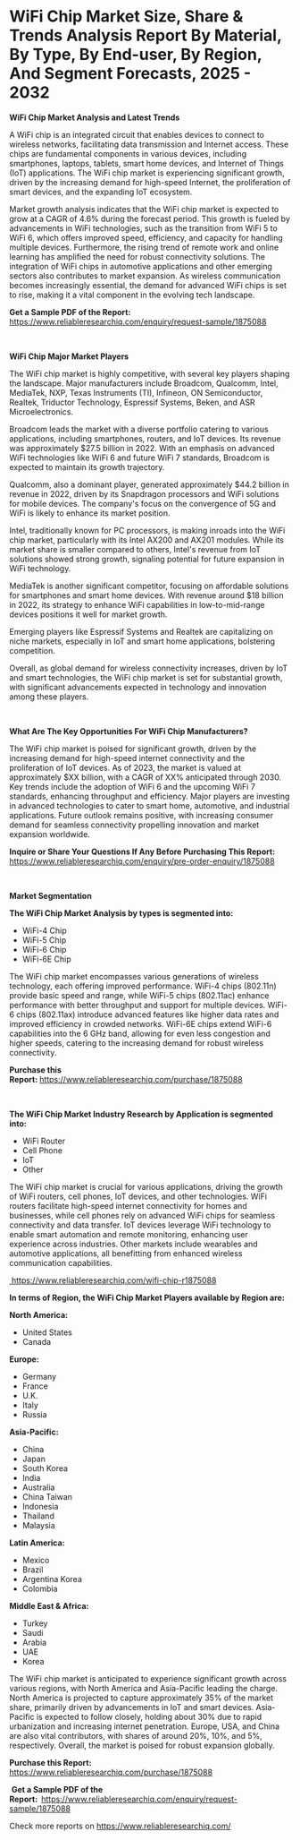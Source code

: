 <p><h1>WiFi Chip Market Size, Share & Trends Analysis Report By Material, By Type, By End-user, By Region, And Segment Forecasts, 2025 - 2032</h1></p><p><strong>WiFi Chip Market Analysis and Latest Trends</strong></p>
<p><p>A WiFi chip is an integrated circuit that enables devices to connect to wireless networks, facilitating data transmission and Internet access. These chips are fundamental components in various devices, including smartphones, laptops, tablets, smart home devices, and Internet of Things (IoT) applications. The WiFi chip market is experiencing significant growth, driven by the increasing demand for high-speed Internet, the proliferation of smart devices, and the expanding IoT ecosystem.</p><p>Market growth analysis indicates that the WiFi chip market is expected to grow at a CAGR of 4.6% during the forecast period. This growth is fueled by advancements in WiFi technologies, such as the transition from WiFi 5 to WiFi 6, which offers improved speed, efficiency, and capacity for handling multiple devices. Furthermore, the rising trend of remote work and online learning has amplified the need for robust connectivity solutions. The integration of WiFi chips in automotive applications and other emerging sectors also contributes to market expansion. As wireless communication becomes increasingly essential, the demand for advanced WiFi chips is set to rise, making it a vital component in the evolving tech landscape.</p></p>
<p><strong>Get a Sample PDF of the Report:&nbsp;</strong> <a href="https://www.reliableresearchiq.com/enquiry/request-sample/1875088?utm_campaign=3299&utm_medium=2&utm_source=Github&utm_content=ia&utm_term=06042025&utm_id=wifi-chip">https://www.reliableresearchiq.com/enquiry/request-sample/1875088</a></p>
<p>&nbsp;</p>
<p><strong>WiFi Chip Major Market Players</strong></p>
<p><p>The WiFi chip market is highly competitive, with several key players shaping the landscape. Major manufacturers include Broadcom, Qualcomm, Intel, MediaTek, NXP, Texas Instruments (TI), Infineon, ON Semiconductor, Realtek, Triductor Technology, Espressif Systems, Beken, and ASR Microelectronics.</p><p>Broadcom leads the market with a diverse portfolio catering to various applications, including smartphones, routers, and IoT devices. Its revenue was approximately $27.5 billion in 2022. With an emphasis on advanced WiFi technologies like WiFi 6 and future WiFi 7 standards, Broadcom is expected to maintain its growth trajectory.</p><p>Qualcomm, also a dominant player, generated approximately $44.2 billion in revenue in 2022, driven by its Snapdragon processors and WiFi solutions for mobile devices. The company's focus on the convergence of 5G and WiFi is likely to enhance its market position.</p><p>Intel, traditionally known for PC processors, is making inroads into the WiFi chip market, particularly with its Intel AX200 and AX201 modules. While its market share is smaller compared to others, Intel's revenue from IoT solutions showed strong growth, signaling potential for future expansion in WiFi technology.</p><p>MediaTek is another significant competitor, focusing on affordable solutions for smartphones and smart home devices. With revenue around $18 billion in 2022, its strategy to enhance WiFi capabilities in low-to-mid-range devices positions it well for market growth.</p><p>Emerging players like Espressif Systems and Realtek are capitalizing on niche markets, especially in IoT and smart home applications, bolstering competition.</p><p>Overall, as global demand for wireless connectivity increases, driven by IoT and smart technologies, the WiFi chip market is set for substantial growth, with significant advancements expected in technology and innovation among these players.</p></p>
<p>&nbsp;</p>
<p><strong>What Are The Key Opportunities For WiFi Chip Manufacturers?</strong></p>
<p><p>The WiFi chip market is poised for significant growth, driven by the increasing demand for high-speed internet connectivity and the proliferation of IoT devices. As of 2023, the market is valued at approximately $XX billion, with a CAGR of XX% anticipated through 2030. Key trends include the adoption of WiFi 6 and the upcoming WiFi 7 standards, enhancing throughput and efficiency. Major players are investing in advanced technologies to cater to smart home, automotive, and industrial applications. Future outlook remains positive, with increasing consumer demand for seamless connectivity propelling innovation and market expansion worldwide.</p></p>
<p><strong>Inquire or Share Your Questions If Any Before Purchasing This Report:</strong> <a href="https://www.reliableresearchiq.com/enquiry/pre-order-enquiry/1875088?utm_campaign=3299&utm_medium=2&utm_source=Github&utm_content=ia&utm_term=06042025&utm_id=wifi-chip">https://www.reliableresearchiq.com/enquiry/pre-order-enquiry/1875088</a></p>
<p>&nbsp;</p>
<p><strong>Market Segmentation</strong></p>
<p><strong>The WiFi Chip Market Analysis by types is segmented into:</strong></p>
<p><ul><li>WiFi-4 Chip</li><li>WiFi-5 Chip</li><li>WiFi-6 Chip</li><li>WiFi-6E Chip</li></ul></p>
<p><p>The WiFi chip market encompasses various generations of wireless technology, each offering improved performance. WiFi-4 chips (802.11n) provide basic speed and range, while WiFi-5 chips (802.11ac) enhance performance with better throughput and support for multiple devices. WiFi-6 chips (802.11ax) introduce advanced features like higher data rates and improved efficiency in crowded networks. WiFi-6E chips extend WiFi-6 capabilities into the 6 GHz band, allowing for even less congestion and higher speeds, catering to the increasing demand for robust wireless connectivity.</p></p>
<p><strong>Purchase this Report:&nbsp;</strong><a href="https://www.reliableresearchiq.com/purchase/1875088?utm_campaign=3299&utm_medium=2&utm_source=Github&utm_content=ia&utm_term=06042025&utm_id=wifi-chip">https://www.reliableresearchiq.com/purchase/1875088</a></p>
<p>&nbsp;</p>
<p><strong>The WiFi Chip Market Industry Research by Application is segmented into:</strong></p>
<p><ul><li>WiFi Router</li><li>Cell Phone</li><li>IoT</li><li>Other</li></ul></p>
<p><p>The WiFi chip market is crucial for various applications, driving the growth of WiFi routers, cell phones, IoT devices, and other technologies. WiFi routers facilitate high-speed internet connectivity for homes and businesses, while cell phones rely on advanced WiFi chips for seamless connectivity and data transfer. IoT devices leverage WiFi technology to enable smart automation and remote monitoring, enhancing user experience across industries. Other markets include wearables and automotive applications, all benefitting from enhanced wireless communication capabilities.</p></p>
<p><a href="https://www.reliableresearchiq.com/wifi-chip-r1875088?utm_campaign=3299&utm_medium=2&utm_source=Github&utm_content=ia&utm_term=06042025&utm_id=wifi-chip">&nbsp;https://www.reliableresearchiq.com/wifi-chip-r1875088</a></p>
<p><strong>In terms of Region, the WiFi Chip Market Players available by Region are:</strong></p>
<p>
    <p> <strong> North America: </strong>
        <ul>
            <li>United States</li>
            <li>Canada</li>
        </ul>
        </p> 
    <p> <strong> Europe: </strong>
        <ul>
            <li>Germany</li>
            <li>France</li>
            <li>U.K.</li>
            <li>Italy</li>
            <li>Russia</li>
        </ul>
        </p> 
    <p> <strong> Asia-Pacific: </strong>
        <ul>
            <li>China</li>
            <li>Japan</li>
            <li>South Korea</li>
            <li>India</li>
            <li>Australia</li>
            <li>China Taiwan</li>
            <li>Indonesia</li>
            <li>Thailand</li>
            <li>Malaysia</li>
        </ul>
        </p> 
    <p> <strong> Latin America: </strong>
        <ul>
            <li>Mexico</li>
            <li>Brazil</li>
            <li>Argentina Korea</li>
            <li>Colombia</li>
        </ul>
        </p> 
    <p> <strong> Middle East & Africa: </strong>
        <ul>
            <li>Turkey</li>
            <li>Saudi</li>
            <li>Arabia</li>
            <li>UAE</li>
            <li>Korea</li>
        </ul>
    </p>
    </p>
<p><p>The WiFi chip market is anticipated to experience significant growth across various regions, with North America and Asia-Pacific leading the charge. North America is projected to capture approximately 35% of the market share, primarily driven by advancements in IoT and smart devices. Asia-Pacific is expected to follow closely, holding about 30% due to rapid urbanization and increasing internet penetration. Europe, USA, and China are also vital contributors, with shares of around 20%, 10%, and 5%, respectively. Overall, the market is poised for robust expansion globally.</p></p>
<p><strong>Purchase this Report: </strong><a href="https://www.reliableresearchiq.com/purchase/1875088?utm_campaign=3299&utm_medium=2&utm_source=Github&utm_content=ia&utm_term=06042025&utm_id=wifi-chip">https://www.reliableresearchiq.com/purchase/1875088</a></p>
<p>&nbsp;<strong>Get a Sample PDF of the Report:&nbsp;&nbsp;</strong><a href="https://www.reliableresearchiq.com/enquiry/request-sample/1875088?utm_campaign=3299&utm_medium=2&utm_source=Github&utm_content=ia&utm_term=06042025&utm_id=wifi-chip">https://www.reliableresearchiq.com/enquiry/request-sample/1875088</a></p>
<p><strong></strong></p>
<p>Check more reports on <a href="https://www.reliableresearchiq.com/?utm_campaign=3299&utm_medium=2&utm_source=Github&utm_content=ia&utm_term=06042025&utm_id=wifi-chip">https://www.reliableresearchiq.com/</a></p>
